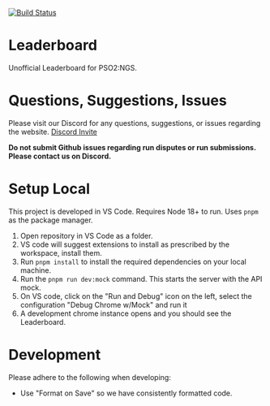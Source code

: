 [![Build Status](https://github.com/mumbler9486/Leaderboard/actions/workflows/azure-staticwebapp.yml/badge.svg)](https://github.com/mumbler9486/Leaderboard/actions/workflows/azure-staticwebapp.yml)

# Leaderboard

Unofficial Leaderboard for PSO2:NGS.

# Questions, Suggestions, Issues

Please visit our Discord for any questions, suggestions, or issues regarding the website. [Discord Invite](https://discord.com/invite/fFtEEJHuFp)

**Do not submit Github issues regarding run disputes or run submissions. Please contact us on Discord.**

# Setup Local

This project is developed in VS Code. Requires Node 18+ to run. Uses `pnpm` as the package manager.

1. Open repository in VS Code as a folder.
2. VS code will suggest extensions to install as prescribed by the workspace, install them.
3. Run `pnpm install` to install the required dependencies on your local machine.
4. Run the `pnpm run dev:mock` command. This starts the server with the API mock.
5. On VS code, click on the "Run and Debug" icon on the left, select the configuration "Debug Chrome w/Mock" and run it
6. A development chrome instance opens and you should see the Leaderboard.

# Development

Please adhere to the following when developing:

- Use "Format on Save" so we have consistently formatted code.
